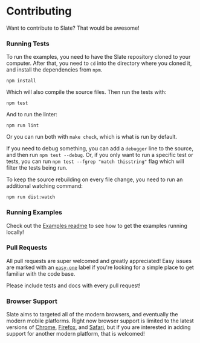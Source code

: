 
# Contributing

Want to contribute to Slate? That would be awesome!


### Running Tests

To run the examples, you need to have the Slate repository cloned to your computer. After that, you need to `cd` into the directory where you cloned it, and install the dependencies from `npm`.

```
npm install
```

Which will also compile the source files. Then run the tests with:

```
npm test
```

And to run the linter:

```
npm run lint
```

Or you can run both with `make check`, which is what is run by default.

If you need to debug something, you can add a `debugger` line to the source, and then run `npm test --debug`. Or, if you only want to run a specific test or tests, you can run `npm test --fgrep "match thisstring"` flag which will filter the tests being run.

To keep the source rebuilding on every file change, you need to run an additional watching command:

```
npm run dist:watch
```


### Running Examples

Check out the [Examples readme](./examples) to see how to get the examples running locally!


### Pull Requests

All pull requests are super welcomed and greatly appreciated! Easy issues are marked with an [`easy-one`](https://github.com/ianstormtaylor/slate/issues?q=is%3Aopen+is%3Aissue+label%3Aeasy-one) label if you're looking for a simple place to get familiar with the code base.

Please include tests and docs with every pull request!


### Browser Support

Slate aims to targeted all of the modern browsers, and eventually the modern mobile platforms. Right now browser support is limited to the latest versions of [Chrome](https://www.google.com/chrome/browser/desktop/), [Firefox](https://www.mozilla.org/en-US/firefox/new/), and [Safari](http://www.apple.com/safari/), but if you are interested in adding support for another modern platform, that is welcomed!


